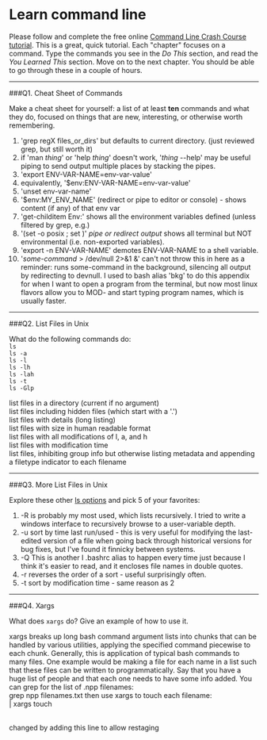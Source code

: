 # Learn command line

Please follow and complete the free online [Command Line Crash Course
tutorial](http://cli.learncodethehardway.org/book/). This is a great,
quick tutorial. Each "chapter" focuses on a command. Type the commands
you see in the _Do This_ section, and read the _You Learned This_
section. Move on to the next chapter. You should be able to go through
these in a couple of hours.

---

###Q1.  Cheat Sheet of Commands  

Make a cheat sheet for yourself: a list of at least **ten** commands and what they do, focused on things that are new, interesting, or otherwise worth remembering.

1. 'grep regX files_or_dirs' but defaults to current directory. (just reviewed grep, but still worth it)
2. if 'man _thing_' or 'help _thing_' doesn't work, '_thing_ --help' may be useful
piping to send output multiple places by stacking the pipes.
3. 'export ENV-VAR-NAME=env-var-value'
4. equivalently, '$env:ENV-VAR-NAME=env-var-value'
5. 'unset env-var-name'
6. '$env:MY_ENV_NAME' (redirect or pipe to editor or console) - shows content (if any) of that env var
7. 'get-childitem Env:'   shows all the environment variables defined (unless filtered by grep, e.g.)
8. '(set -o posix ; set )' _pipe or redirect output_    shows all terminal but NOT environmental (i.e. non-exported variables). 
9. 'export -n ENV-VAR-NAME'   demotes ENV-VAR-NAME to a shell variable.
10. '_some-command_ > /dev/null 2>&1 &'    can't not throw this in here as a reminder: runs some-command in the background, silencing all output by redirecting to devnull. I used to bash alias 'bkg' to do this appendix for when I want to open a program from the terminal, but now most linux flavors allow you to MOD- and start typing program names, which is usually faster.


---

###Q2.  List Files in Unix   

What do the following commands do:  
`ls`  
`ls -a`  
`ls -l`  
`ls -lh`  
`ls -lah`  
`ls -t`  
`ls -Glp`  

list files in a directory (current if no argument)<br/>
list files including hidden files (which start with a '.')<br/>
list files with details (long listing)<br/>
list files with size in human readable format<br/>
list files with all modifications of l, a, and h<br/>
list files with modification time<br/>
list files, inhibiting group info but otherwise listing metadata and appending a filetype indicator to each filename<br/>

---

###Q3.  More List Files in Unix  

Explore these other [ls options](http://www.techonthenet.com/unix/basic/ls.php) and pick 5 of your favorites:
1. -R is probably my most used, which lists recursively. I tried to write a windows interface to recursively browse to a user-variable depth.
2. -u sort by time last run/used - this is very useful for modifying the last-edited version of a file when going back through historical versions for bug fixes, but I've found it finnicky between systems.
3. -Q This is another I .bashrc alias to happen every time just because I think it's easier to read, and it encloses file names in double quotes.
4. -r reverses the order of a sort - useful surprisingly often.
5. -t sort by modification time - same reason as 2

---

###Q4.  Xargs   

What does `xargs` do? Give an example of how to use it.

xargs breaks up long bash command argument lists into chunks that can be handled by various utilities, applying the specified command piecewise to each chunk. Generally, this is application of typical bash commands to many files. One example would be making a file for each name in a list such that these files can be written to programmatically. Say that you have a huge list of people and that each one needs to have some info added. You can grep for the list of .npp filenames:<br/><t>
    grep npp filenames.txt
 then use xargs to touch each filename:<br/></t>
    | xargs touch</br></br>

changed by adding this line to allow restaging
